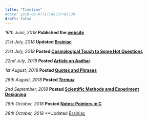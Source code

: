 ```yaml
---
title: "Timeline"
#date: 2018-06-07T17:08:37+05:30
draft: false
---
```


_16th June, 2018_ **Published the [website](http://e1ixir.netlify.com/ "E1ixir")**

_21st July, 2018_ **Updated [Brainiac](http://e1ixir.netlify.com/about/)**

_21st July, 2018_ **Posted [Cosmological Touch to Some Hot Questions](http://e1ixir.netlify.com/posts/cosmos/cos1/)**

_22nd July, 2018_ **Posted [Article on Aadhar](http://e1ixir.netlify.com/posts/aadhar/)**

_1st August, 2018_ **Posted [Quotes and Phrases](http://e1ixir.netlify.com/posts/quote/)**

_26th August, 2018_ **Posted [$Termux$](http://e1ixir.netlify.com/posts/termux/)**

_2nd September, 2018_ **Posted [Scientific Methods amd Experiment Designing](http://e1ixir.netlify.com/posts/smed/)**

_28th October, 2018_ **Posted [Notes: Pointers in C](http://e1ixir.netlify.com/posts/pointers/)**

_28th October, 2018_ **Updated [Brainiac](http://e1ixir.netlify.com/about/)
